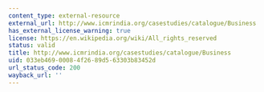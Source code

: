 ```yaml
---
content_type: external-resource
external_url: http://www.icmrindia.org/casestudies/catalogue/Business
has_external_license_warning: true
license: https://en.wikipedia.org/wiki/All_rights_reserved
status: valid
title: http://www.icmrindia.org/casestudies/catalogue/Business
uid: 033eb469-0008-4f26-89d5-63303b83452d
url_status_code: 200
wayback_url: ''
---
```

